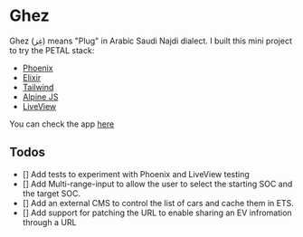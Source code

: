# Ghez

Ghez (غِز) means "Plug" in Arabic Saudi Najdi dialect. I built this mini project to try the PETAL stack:

- [Phoenix](https://www.phoenixframework.org/)
- [Elixir](https://elixir-lang.org/)
- [Tailwind](https://tailwindcss.com/)
- [Alpine JS](https://github.com/alpinejs/alpine)
- [LiveView](https://hexdocs.pm/phoenix_live_view/Phoenix.LiveView.html)

You can check the app [here](https://ghez.gigalixirapp.com/)

## Todos

- [] Add tests to experiment with Phoenix and LiveView testing
- [] Add Multi-range-input to allow the user to select the starting SOC and the target SOC.
- [] Add an external CMS to control the list of cars and cache them in ETS.
- [] Add support for patching the URL to enable sharing an EV infromation through a URL
